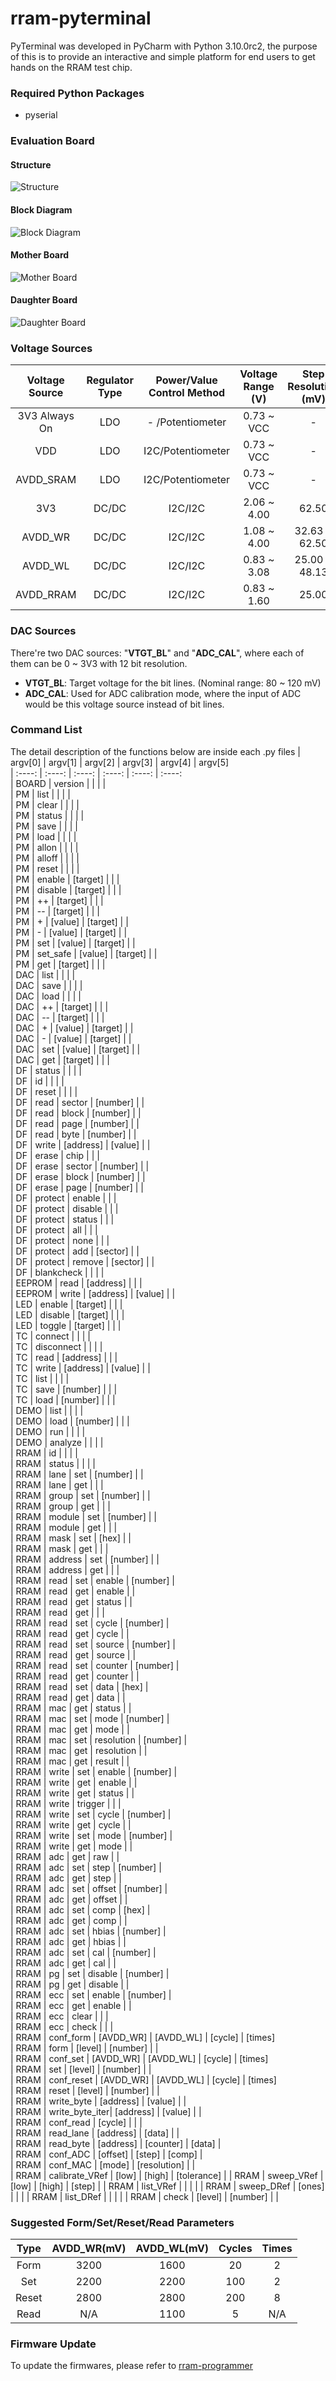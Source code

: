# rram-pyterminal

PyTerminal was developed in PyCharm with Python 3.10.0rc2, the purpose of this is to provide an interactive and simple platform for end users to get hands on the RRAM test chip.

### Required Python Packages
- pyserial

### Evaluation Board
#### Structure
![Structure](https://user-images.githubusercontent.com/4018299/140850588-7cd2da58-717a-46f9-90fd-8df5c18abf03.png)
#### Block Diagram
![Block Diagram](https://user-images.githubusercontent.com/4018299/140850607-568fab2c-8d2b-47f8-9299-e08c622d739e.png)
#### Mother Board
![Mother Board](https://user-images.githubusercontent.com/4018299/140850611-f4fd9769-1034-425f-a181-0ed47ddad647.png)
#### Daughter Board
![Daughter Board](https://user-images.githubusercontent.com/4018299/140850609-052c539d-31b6-4576-bfc6-f63140e24af5.png)


### Voltage Sources
| Voltage Source | Regulator Type | Power/Value Control Method | Voltage Range (V) | Step Resolution (mV) | Max Supported Current |                
| :----:         | :----:         | :----:                     | :----:            | :----:               | :----:                |
| 3V3 Always On  | LDO            | -  /Potentiometer          | 0.73 ~ VCC        | -                    | 25 mA                 |
| VDD            | LDO            | I2C/Potentiometer          | 0.73 ~ VCC        | -                    | 300 mA                |
| AVDD_SRAM      | LDO            | I2C/Potentiometer          | 0.73 ~ VCC        | -                    | 300 mA                |
| 3V3            | DC/DC          | I2C/I2C                    | 2.06 ~ 4.00       | 62.50                | 1.5 A                 |
| AVDD_WR        | DC/DC          | I2C/I2C                    | 1.08 ~ 4.00       | 32.63 & 62.50        | 1.5 A                 |
| AVDD_WL        | DC/DC          | I2C/I2C                    | 0.83 ~ 3.08       | 25.00 & 48.13        | 2.5 A                 |
| AVDD_RRAM      | DC/DC          | I2C/I2C                    | 0.83 ~ 1.60       | 25.00                | 2.5 A                 |

### DAC Sources
There're two DAC sources: "**VTGT_BL**" and "**ADC_CAL**", where each of them can be 0 ~ 3V3 with 12 bit resolution.
- **VTGT_BL**: Target voltage for the bit lines. (Nominal range: 80 ~ 120 mV)
- **ADC_CAL**: Used for ADC calibration mode, where the input of ADC would be this voltage source instead of bit lines.

### Command List
The detail description of the functions below are inside each .py files
| argv[0] | argv[1]        | argv[2]   | argv[3]      | argv[4]     | argv[5]    
| :----:  | :----:         | :----:    | :----:       | :----:      | :----:     
| BOARD   | version        |           |              |             |            
| PM      | list           |           |              |             |            
| PM      | clear          |           |              |             |            
| PM      | status         |           |              |             |            
| PM      | save           |           |              |             |            
| PM      | load           |           |              |             |            
| PM      | allon          |           |              |             |            
| PM      | alloff         |           |              |             |            
| PM      | reset          |           |              |             |            
| PM      | enable         | [target]  |              |             |            
| PM      | disable        | [target]  |              |             |            
| PM      | ++             | [target]  |              |             |            
| PM      | --             | [target]  |              |             |            
| PM      | +              | [value]   | [target]     |             |            
| PM      | -              | [value]   | [target]     |             |            
| PM      | set            | [value]   | [target]     |             |            
| PM      | set_safe       | [value]   | [target]     |             |            
| PM      | get            | [target]  |              |             |            
| DAC     | list           |           |              |             |            
| DAC     | save           |           |              |             |            
| DAC     | load           |           |              |             |            
| DAC     | ++             | [target]  |              |             |            
| DAC     | --             | [target]  |              |             |            
| DAC     | +              | [value]   | [target]     |             |            
| DAC     | -              | [value]   | [target]     |             |            
| DAC     | set            | [value]   | [target]     |             |            
| DAC     | get            | [target]  |              |             |            
| DF      | status         |           |              |             |            
| DF      | id             |           |              |             |            
| DF      | reset          |           |              |             |            
| DF      | read           | sector    | [number]     |             |            
| DF      | read           | block     | [number]     |             |            
| DF      | read           | page      | [number]     |             |            
| DF      | read           | byte      | [number]     |             |            
| DF      | write          | [address] | [value]      |             |            
| DF      | erase          | chip      |              |             |            
| DF      | erase          | sector    | [number]     |             |            
| DF      | erase          | block     | [number]     |             |            
| DF      | erase          | page      | [number]     |             |            
| DF      | protect        | enable    |              |             |            
| DF      | protect        | disable   |              |             |            
| DF      | protect        | status    |              |             |            
| DF      | protect        | all       |              |             |            
| DF      | protect        | none      |              |             |            
| DF      | protect        | add       | [sector]     |             |            
| DF      | protect        | remove    | [sector]     |             |            
| DF      | blankcheck     |           |              |             |            
| EEPROM  | read           | [address] |              |             |            
| EEPROM  | write          | [address] | [value]      |             |            
| LED     | enable         | [target]  |              |             |            
| LED     | disable        | [target]  |              |             |            
| LED     | toggle         | [target]  |              |             |            
| TC      | connect        |           |              |             |            
| TC      | disconnect     |           |              |             |            
| TC      | read           | [address] |              |             |            
| TC      | write          | [address] | [value]      |             |            
| TC      | list           |           |              |             |            
| TC      | save           | [number]  |              |             |            
| TC      | load           | [number]  |              |             |            
| DEMO    | list           |           |              |             |            
| DEMO    | load           | [number]  |              |             |            
| DEMO    | run            |           |              |             |            
| DEMO    | analyze        |           |              |             |            
| RRAM    | id             |           |              |             |            
| RRAM    | status         |           |              |             |            
| RRAM    | lane           | set       | [number]     |             |            
| RRAM    | lane           | get       |              |             |            
| RRAM    | group          | set       | [number]     |             |            
| RRAM    | group          | get       |              |             |            
| RRAM    | module         | set       | [number]     |             |            
| RRAM    | module         | get       |              |             |            
| RRAM    | mask           | set       | [hex]        |             |            
| RRAM    | mask           | get       |              |             |            
| RRAM    | address        | set       | [number]     |             |            
| RRAM    | address        | get       |              |             |            
| RRAM    | read           | set       | enable       | [number]    |            
| RRAM    | read           | get       | enable       |             |            
| RRAM    | read           | get       | status       |             |            
| RRAM    | read           | get       |              |             |            
| RRAM    | read           | set       | cycle        | [number]    |            
| RRAM    | read           | get       | cycle        |             |            
| RRAM    | read           | set       | source       | [number]    |            
| RRAM    | read           | get       | source       |             |            
| RRAM    | read           | set       | counter      | [number]    |            
| RRAM    | read           | get       | counter      |             |            
| RRAM    | read           | set       | data         | [hex]       |            
| RRAM    | read           | get       | data         |             |            
| RRAM    | mac            | get       | status       |             |            
| RRAM    | mac            | set       | mode         | [number]    |            
| RRAM    | mac            | get       | mode         |             |            
| RRAM    | mac            | set       | resolution   | [number]    |            
| RRAM    | mac            | get       | resolution   |             |            
| RRAM    | mac            | get       | result       |             |            
| RRAM    | write          | set       | enable       | [number]    |            
| RRAM    | write          | get       | enable       |             |            
| RRAM    | write          | get       | status       |             |            
| RRAM    | write          | trigger   |              |             |            
| RRAM    | write          | set       | cycle        | [number]    |            
| RRAM    | write          | get       | cycle        |             |            
| RRAM    | write          | set       | mode         | [number]    |            
| RRAM    | write          | get       | mode         |             |            
| RRAM    | adc            | get       | raw          |             |            
| RRAM    | adc            | set       | step         | [number]    |            
| RRAM    | adc            | get       | step         |             |            
| RRAM    | adc            | set       | offset       | [number]    |            
| RRAM    | adc            | get       | offset       |             |            
| RRAM    | adc            | set       | comp         | [hex]       |            
| RRAM    | adc            | get       | comp         |             |            
| RRAM    | adc            | set       | hbias        | [number]    |            
| RRAM    | adc            | get       | hbias        |             |            
| RRAM    | adc            | set       | cal          | [number]    |            
| RRAM    | adc            | get       | cal          |             |            
| RRAM    | pg             | set       | disable      | [number]    |            
| RRAM    | pg             | get       | disable      |             |            
| RRAM    | ecc            | set       | enable       | [number]    |            
| RRAM    | ecc            | get       | enable       |             |            
| RRAM    | ecc            | clear     |              |             |            
| RRAM    | ecc            | check     |              |             |            
| RRAM    | conf_form      | [AVDD_WR] | [AVDD_WL]    | [cycle]     | [times]    
| RRAM    | form           | [level]   | [number]     |             |            
| RRAM    | conf_set       | [AVDD_WR] | [AVDD_WL]    | [cycle]     | [times]    
| RRAM    | set            | [level]   | [number]     |             |            
| RRAM    | conf_reset     | [AVDD_WR] | [AVDD_WL]    | [cycle]     | [times]    
| RRAM    | reset          | [level]   | [number]     |             |            
| RRAM    | write_byte     | [address] | [value]      |             |            
| RRAM    | write_byte_iter| [address] | [value]      |             |            
| RRAM    | conf_read      | [cycle]   |              |             |    
| RRAM    | read_lane      | [address] | [data]       |             |            
| RRAM    | read_byte      | [address] | [counter]    | [data]      |            
| RRAM    | conf_ADC       | [offset]  | [step]       | [comp]      |            
| RRAM    | conf_MAC       | [mode]    | [resolution] |             |            
| RRAM    | calibrate_VRef | [low]     | [high]       | [tolerance] |
| RRAM    | sweep_VRef     | [low]     | [high]       | [step]      |
| RRAM    | list_VRef      |           |              |             |
| RRAM    | sweep_DRef     | [ones]    |              |             |
| RRAM    | list_DRef      |           |              |             |
| RRAM    | check          | [level]   | [number]     |             |

### Suggested Form/Set/Reset/Read Parameters
| Type   | AVDD_WR(mV) | AVDD_WL(mV) | Cycles | Times
| :----: | :----:      | :----:      | :----: | :----:      
| Form   | 3200        | 1600        | 20     | 2     
| Set    | 2200        | 2200        | 100    | 2        
| Reset  | 2800        | 2800        | 200    | 8        
| Read   | N/A         | 1100        | 5      | N/A

### Firmware Update
To update the firmwares, please refer to [rram-programmer](https://github.com/muyachang/rram-programmer)
